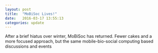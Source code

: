 ```yaml
---
layout: post
title:  "MoBiSoc Lives!"
date:   2016-03-17 13:55:13
categories: update
---
```


After a brief hiatus over winter, MoBiSoc has returned. Fewer cakes and a more focused approach, but the same mobile-bio-social computing based discussions and events